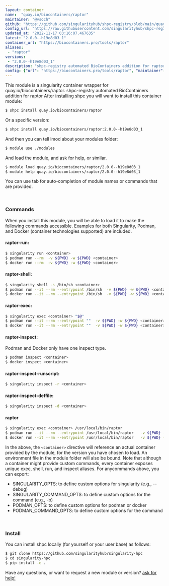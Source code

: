 ```yaml
---
layout: container
name:  "quay.io/biocontainers/raptor"
maintainer: "@vsoch"
github: "https://github.com/singularityhub/shpc-registry/blob/main/quay.io/biocontainers/raptor/container.yaml"
config_url: "https://raw.githubusercontent.com/singularityhub/shpc-registry/main/quay.io/biocontainers/raptor/container.yaml"
updated_at: "2022-11-17 03:16:07.467635"
latest: "2.0.0--h19e8d03_1"
container_url: "https://biocontainers.pro/tools/raptor"
aliases:
 - "raptor"
versions:
 - "2.0.0--h19e8d03_1"
description: "shpc-registry automated BioContainers addition for raptor"
config: {"url": "https://biocontainers.pro/tools/raptor", "maintainer": "@vsoch", "description": "shpc-registry automated BioContainers addition for raptor", "latest": {"2.0.0--h19e8d03_1": "sha256:86149b282f2927d0ab258d8b5e4cf82113ed965ec05bb3c5c0af7053dc20cf3b"}, "tags": {"2.0.0--h19e8d03_1": "sha256:86149b282f2927d0ab258d8b5e4cf82113ed965ec05bb3c5c0af7053dc20cf3b"}, "docker": "quay.io/biocontainers/raptor", "aliases": {"raptor": "/usr/local/bin/raptor"}}
---
```


This module is a singularity container wrapper for quay.io/biocontainers/raptor.
shpc-registry automated BioContainers addition for raptor
After [installing shpc](#install) you will want to install this container module:


```bash
$ shpc install quay.io/biocontainers/raptor
```

Or a specific version:

```bash
$ shpc install quay.io/biocontainers/raptor:2.0.0--h19e8d03_1
```

And then you can tell lmod about your modules folder:

```bash
$ module use ./modules
```

And load the module, and ask for help, or similar.

```bash
$ module load quay.io/biocontainers/raptor/2.0.0--h19e8d03_1
$ module help quay.io/biocontainers/raptor/2.0.0--h19e8d03_1
```

You can use tab for auto-completion of module names or commands that are provided.

<br>

### Commands

When you install this module, you will be able to load it to make the following commands accessible.
Examples for both Singularity, Podman, and Docker (container technologies supported) are included.

#### raptor-run:

```bash
$ singularity run <container>
$ podman run --rm  -v ${PWD} -w ${PWD} <container>
$ docker run --rm  -v ${PWD} -w ${PWD} <container>
```

#### raptor-shell:

```bash
$ singularity shell -s /bin/sh <container>
$ podman run --it --rm --entrypoint /bin/sh  -v ${PWD} -w ${PWD} <container>
$ docker run --it --rm --entrypoint /bin/sh  -v ${PWD} -w ${PWD} <container>
```

#### raptor-exec:

```bash
$ singularity exec <container> "$@"
$ podman run --it --rm --entrypoint ""  -v ${PWD} -w ${PWD} <container> "$@"
$ docker run --it --rm --entrypoint ""  -v ${PWD} -w ${PWD} <container> "$@"
```

#### raptor-inspect:

Podman and Docker only have one inspect type.

```bash
$ podman inspect <container>
$ docker inspect <container>
```

#### raptor-inspect-runscript:

```bash
$ singularity inspect -r <container>
```

#### raptor-inspect-deffile:

```bash
$ singularity inspect -d <container>
```


#### raptor

```bash
$ singularity exec <container> /usr/local/bin/raptor
$ podman run --it --rm --entrypoint /usr/local/bin/raptor   -v ${PWD} -w ${PWD} <container> -c " $@"
$ docker run --it --rm --entrypoint /usr/local/bin/raptor   -v ${PWD} -w ${PWD} <container> -c " $@"
```



In the above, the `<container>` directive will reference an actual container provided
by the module, for the version you have chosen to load. An environment file in the
module folder will also be bound. Note that although a container
might provide custom commands, every container exposes unique exec, shell, run, and
inspect aliases. For anycommands above, you can export:

 - SINGULARITY_OPTS: to define custom options for singularity (e.g., --debug)
 - SINGULARITY_COMMAND_OPTS: to define custom options for the command (e.g., -b)
 - PODMAN_OPTS: to define custom options for podman or docker
 - PODMAN_COMMAND_OPTS: to define custom options for the command

<br>

### Install

You can install shpc locally (for yourself or your user base) as follows:

```bash
$ git clone https://github.com/singularityhub/singularity-hpc
$ cd singularity-hpc
$ pip install -e .
```

Have any questions, or want to request a new module or version? [ask for help!](https://github.com/singularityhub/singularity-hpc/issues)
